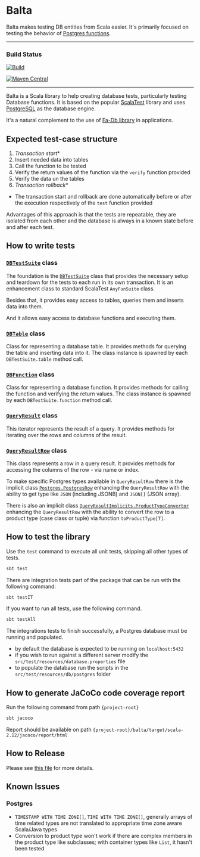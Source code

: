 # Balta

Balta makes testing DB entities from Scala easier. It's primarily focused on testing the behavior of [Postgres functions](https://www.postgresql.org/docs/current/xfunc.html).

---

### Build Status

[![Build](https://github.com/AbsaOSS/balta/workflows/Build/badge.svg)](https://github.com/AbsaOSS/balta/actions)

[![Maven Central](https://maven-badges.herokuapp.com/maven-central/za.co.absa.db/balta_2.12/badge.svg)](https://search.maven.org/search?q=g:za.co.absa.db.balta)

---

Balta is a Scala library to help creating database tests, particularly testing Database functions. It is based on the 
popular [ScalaTest](http://www.scalatest.org/) library and uses [PostgreSQL](https://www.postgresql.org/) as the database engine.

It's a natural complement to the use of [Fa-Db library](https://github.com/AbsaOSS/fa-db) in applications.

## Expected test-case structure
1. _Transaction start_*
2. Insert needed data into tables
3. Call the function to be tested
4. Verify the return values of the function via the `verify` function provided
5. Verify the data un the tables
6. _Transaction rollback_*

 * The transaction start and rollback are done automatically before or after the execution respectively of the `test` function provided

Advantages of this approach is that the tests are repeatable, they are isolated from each other and the database is always 
in a known state before and after each test.


## How to write tests

### [`DBTestSuite`](https://github.com/AbsaOSS/balta/blob/master/balta/src/main/scala/za/co/absa/db/balta/DBTestSuite.scala) class

The foundation is the [`DBTestSuite`](https://github.com/AbsaOSS/balta/blob/master/balta/src/main/scala/za/co/absa/db/balta/DBTestSuite.scala) 
class that provides the necessary setup and teardown for the tests to each run in its own transaction. It is an 
enhancement class to standard ScalaTest `AnyFunSuite` class.

Besides that, it provides easy access to tables, queries them and inserts data into them.

And it allows easy access to database functions and executing them.

### [`DBTable`](https://github.com/AbsaOSS/balta/blob/master/balta/src/main/scala/za/co/absa/db/balta/classes/DBTable.scala) class

Class for representing a database table. It provides methods for querying the table and inserting data into it. The class 
instance is spawned by each `DBTestSuite.table` method call. 

### [`DBFunction`](https://github.com/AbsaOSS/balta/blob/master/balta/src/main/scala/za/co/absa/db/balta/classes/DBFunction.scala) class

Class for representing a database function. It provides methods for calling the function and verifying the return values.
The class instance is spawned by each `DBTestSuite.function` method call.

### [`QueryResult`](https://github.com/AbsaOSS/balta/blob/master/balta/src/main/scala/za/co/absa/db/balta/classes/QueryResult.scala) class

This iterator represents the result of a query. It provides methods for iterating over the rows and columns of the result.

### [`QueryResultRow`](https://github.com/AbsaOSS/balta/blob/master/balta/src/main/scala/za/co/absa/db/balta/classes/QueryResultRow.scala) class

This class represents a row in a query result. It provides methods for accessing the columns of the row - via name or index.

To make specific Postgres types available in `QueryResultRow` there is the implicit class 
[`Postgres.PostgresRow`](https://github.com/AbsaOSS/balta/blob/master/balta/src/main/scala/za/co/absa/db/balta/implicits/Postgres.scala)
enhancing the `QueryResultRow` with the ability to get type like `JSON` (including JSONB) and `JSON[]` (JSON array).

There is also an implicit class 
[`QueryResultImplicits.ProductTypeConvertor`](https://github.com/AbsaOSS/balta/blob/master/balta/src/main/scala/za/co/absa/db/balta/implicits/QueryResultImplicits.scala) 
enhancing  the `QueryResultRow` with the ability to convert the row to a product type (case class or tuple) via function
`toProductType[T]`.





## How to test the library

Use the `test` command to execute all unit tests, skipping all other types of tests.
```bash
sbt test
```

There are integration tests part of the package that can be run with the following command:
```bash
sbt testIT
```

If you want to run all tests, use the following command.
```bash
sbt testAll
```

The integrations tests to finish successfully, a Postgres database must be running and populated.
* by default the database is expected to be running on `localhost:5432`
* if you wish to run against a different server modify the `src/test/resources/database.properties` file
* to populate the database run the scripts in the `src/test/resources/db/postgres` folder

## How to generate JaCoCo code coverage report

Run the following command from path `{project-root}`
```bash
sbt jacoco
```
Report should be available on path `{project-root}/balta/target/scala-2.12/jacoco/report/html`


## How to Release

Please see [this file](RELEASE.md) for more details.

## Known Issues

### Postgres
* `TIMESTAMP WITH TIME ZONE[]`, `TIME WITH TIME ZONE[]`, generally arrays of time related types are not translated to appropriate time zone aware Scala/Java types
* Conversion to product type won't work if there are complex members in the product type like subclasses; with container types like `List`, it hasn't been tested 
